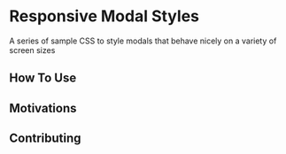 Responsive Modal Styles
=======================

A series of sample CSS to style modals that behave nicely on a variety of screen sizes

How To Use
---


Motivations
---

Contributing
---
